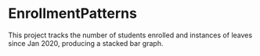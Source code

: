# EnrollmentPatterns
This project tracks the number of students enrolled and instances of leaves since Jan 2020, producing a stacked bar graph.
